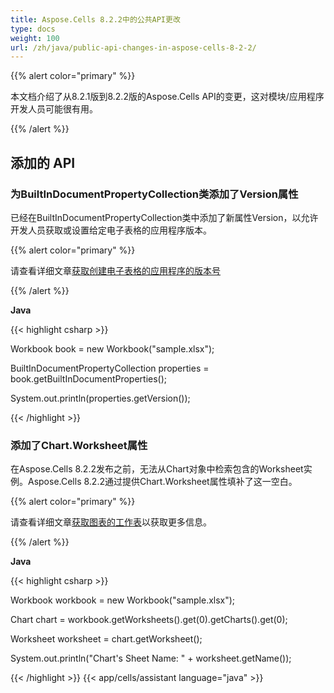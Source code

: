 ```yaml
---
title: Aspose.Cells 8.2.2中的公共API更改
type: docs
weight: 100
url: /zh/java/public-api-changes-in-aspose-cells-8-2-2/
---
```


{{% alert color="primary" %}} 

本文档介绍了从8.2.1版到8.2.2版的Aspose.Cells API的变更，这对模块/应用程序开发人员可能很有用。

{{% /alert %}} 
## **添加的 API**
### **为BuiltInDocumentPropertyCollection类添加了Version属性**
已经在BuiltInDocumentPropertyCollection类中添加了新属性Version，以允许开发人员获取或设置给定电子表格的应用程序版本。

{{% alert color="primary" %}} 

请查看详细文章[获取创建电子表格的应用程序的版本号](/cells/zh/java/get-the-version-number-of-the-application-that-created-the-excel-document/)

{{% /alert %}} 

**Java**

{{< highlight csharp >}}

 Workbook book = new Workbook("sample.xlsx");

BuiltInDocumentPropertyCollection properties = book.getBuiltInDocumentProperties();

System.out.println(properties.getVersion());

{{< /highlight >}}

### **添加了Chart.Worksheet属性**
在Aspose.Cells 8.2.2发布之前，无法从Chart对象中检索包含的Worksheet实例。Aspose.Cells 8.2.2通过提供Chart.Worksheet属性填补了这一空白。

{{% alert color="primary" %}} 

请查看详细文章[获取图表的工作表](/cells/zh/java/get-worksheet-of-the-chart/)以获取更多信息。

{{% /alert %}} 

**Java**

{{< highlight csharp >}}

 Workbook workbook = new Workbook("sample.xlsx");

Chart chart  = workbook.getWorksheets().get(0).getCharts().get(0);

Worksheet  worksheet = chart.getWorksheet();

System.out.println("Chart's Sheet Name: " + worksheet.getName());

{{< /highlight >}}
{{< app/cells/assistant language="java" >}}
